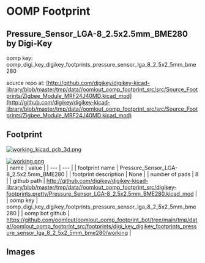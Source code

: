 # OOMP Footprint  
## Pressure_Sensor_LGA-8_2.5x2.5mm_BME280  by Digi-Key  
  
oomp key: oomp_digi_key_digikey_footprints_pressure_sensor_lga_8_2_5x2_5mm_bme280  
  
source repo at: [http://github.com/digikey/digikey-kicad-library/blob/master/tmp/data//oomlout_oomp_footprint_src/src/Source_Footprints/Zigbee_Module_MRF24J40MD.kicad_mod](http://github.com/digikey/digikey-kicad-library/blob/master/tmp/data//oomlout_oomp_footprint_src/src/Source_Footprints/Zigbee_Module_MRF24J40MD.kicad_mod)  
## Footprint  
  
[![working_kicad_pcb_3d.png](working_kicad_pcb_3d_600.png)](working_kicad_pcb_3d.png)  
  
[![working.png](working_600.png)](working.png)  
| name | value | 
| --- | --- | 
| footprint name | Pressure_Sensor_LGA-8_2.5x2.5mm_BME280 | 
| footprint description | None | 
| number of pads | 8 | 
| github path | http://github.com/digikey/digikey-kicad-library/blob/master/tmp/data//oomlout_oomp_footprint_src/digikey-footprints.pretty/Pressure_Sensor_LGA-8_2.5x2.5mm_BME280.kicad_mod | 
| oomp key | oomp_digi_key_digikey_footprints_pressure_sensor_lga_8_2_5x2_5mm_bme280 | 
| oomp bot github | https://github.com/oomlout/oomlout_oomp_footprint_bot/tree/main/tmp/data//oomlout_oomp_footprint_src/footprints/digi_key_digikey_footprints_pressure_sensor_lga_8_2_5x2_5mm_bme280/working | 
## Images  
